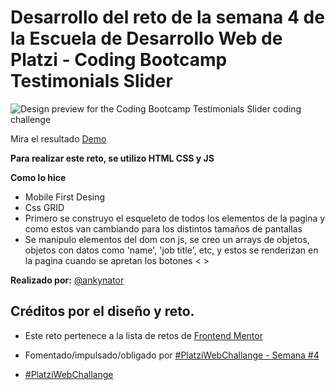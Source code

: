 # Desarrollo del reto de la semana 4 de la Escuela de Desarrollo Web de Platzi - Coding Bootcamp Testimonials Slider

![Design preview for the Coding Bootcamp Testimonials Slider coding challenge](./design/desktop-preview.jpg)

Mira el resultado [Demo](https://bugdalf.github.io/Coding-Bootcam-S4/)

**Para realizar este reto, se utilizo HTML CSS y JS**

**Como lo hice**

- Mobile First Desing
- Css GRID
- Primero se construyo el esqueleto de todos los elementos de la pagina y como estos van cambiando para los distintos tamaños de pantallas
- Se manipulo elementos del dom con js, se creo un arrays de objetos, objetos con datos como 'name', 'job title', etc, y estos se renderizan en la pagina cuando se apretan los botones < >

**Realizado por:** [@ankynator](https://twitter.com/ankynator)

## Créditos por el diseño y reto.

- Este reto pertenece a la lista de retos de [Frontend Mentor](https://www.frontendmentor.io)

- Fomentado/impulsado/obligado por [#PlatziWebChallange - Semana #4](https://platzi.com/comunidad/platziwebchallange-semana-4/)

- [#PlatziWebChallange](https://platzi.com/blog/platzi_web_challenge/)
